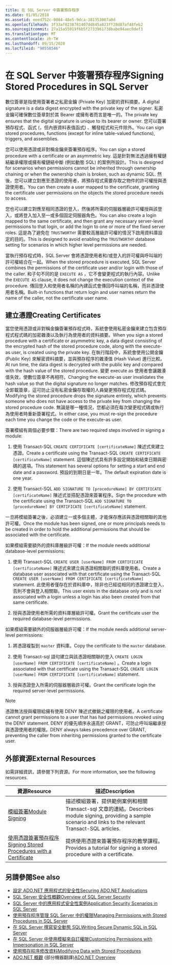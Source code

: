 ```yaml
---
title: 在 SQL Server 中簽署預存程序
ms.date: 01/05/2018
ms.assetid: eeed752c-0084-48e5-9dca-381353007a0d
ms.openlocfilehash: 3f33af0238781407dd845a823ff28d87af48feb2
ms.sourcegitcommit: 27a15a55019f6b5f2733961738babe94aec0def3
ms.translationtype: MT
ms.contentlocale: zh-TW
ms.lasthandoff: 09/15/2020
ms.locfileid: "90558546"
---
```

# <a name="signing-stored-procedures-in-sql-server"></a><span data-ttu-id="004da-102">在 SQL Server 中簽署預存程序</span><span class="sxs-lookup"><span data-stu-id="004da-102">Signing Stored Procedures in SQL Server</span></span>

<span data-ttu-id="004da-103">數位簽章是指使用簽署者之私密金鑰 (Private Key) 加密的資料摘要。</span><span class="sxs-lookup"><span data-stu-id="004da-103">A digital signature is a data digest encrypted with the private key of the signer.</span></span> <span data-ttu-id="004da-104">私密金鑰可確保數位簽章對於其 Bearer 或擁有者而言是唯一的。</span><span class="sxs-lookup"><span data-stu-id="004da-104">The private key ensures that the digital signature is unique to its bearer or owner.</span></span> <span data-ttu-id="004da-105">您可以簽署預存程式、函式 (，但內嵌資料表值函式) 、觸發程式和元件除外。</span><span class="sxs-lookup"><span data-stu-id="004da-105">You can sign stored procedures, functions (except for inline table-valued functions), triggers, and assemblies.</span></span>

<span data-ttu-id="004da-106">您可以使用憑證或非對稱金鑰來簽署預存程序。</span><span class="sxs-lookup"><span data-stu-id="004da-106">You can sign a stored procedure with a certificate or an asymmetric key.</span></span> <span data-ttu-id="004da-107">這是針對無法透過擁有權鏈結繼承權限或擁有權鏈結中斷 (例如動態 SQL) 的案例所設計。</span><span class="sxs-lookup"><span data-stu-id="004da-107">This is designed for scenarios when permissions cannot be inherited through ownership chaining or when the ownership chain is broken, such as dynamic SQL.</span></span> <span data-ttu-id="004da-108">然後，您可以建立對應至憑證的使用者，將預存程式需要存取之物件的許可權授與憑證使用者。</span><span class="sxs-lookup"><span data-stu-id="004da-108">You can then create a user mapped to the certificate, granting the certificate user permissions on the objects the stored procedure needs to access.</span></span>

<span data-ttu-id="004da-109">您也可以建立對應至相同憑證的登入，然後將所需的伺服器層級許可權授與該登入，或將登入加入至一或多個固定伺服器角色。</span><span class="sxs-lookup"><span data-stu-id="004da-109">You can also create a login mapped to the same certificate, and then grant any necessary server-level permissions to that login, or add the login to one or more of the fixed server roles.</span></span> <span data-ttu-id="004da-110">這是為了避免在 `TRUSTWORTHY` 需要較高層級許可權的情況下啟用資料庫設定的目的。</span><span class="sxs-lookup"><span data-stu-id="004da-110">This is designed to avoid enabling the `TRUSTWORTHY` database setting for scenarios in which higher level permissions are needed.</span></span>

<span data-ttu-id="004da-111">當執行預存程式時，SQL Server 會將憑證使用者和/或登入的許可權與呼叫端的許可權結合在一起。</span><span class="sxs-lookup"><span data-stu-id="004da-111">When the stored procedure is executed, SQL Server combines the permissions of the certificate user and/or login with those of the caller.</span></span> <span data-ttu-id="004da-112">和子句不同的是 `EXECUTE AS` ，它不會變更程式的執行內容。</span><span class="sxs-lookup"><span data-stu-id="004da-112">Unlike the `EXECUTE AS` clause, it does not change the execution context of the procedure.</span></span> <span data-ttu-id="004da-113">傳回登入和使用者名稱的內建函式會傳回呼叫端的名稱，而非憑證使用者名稱。</span><span class="sxs-lookup"><span data-stu-id="004da-113">Built-in functions that return login and user names return the name of the caller, not the certificate user name.</span></span>

## <a name="creating-certificates"></a><span data-ttu-id="004da-114">建立憑證</span><span class="sxs-lookup"><span data-stu-id="004da-114">Creating Certificates</span></span>

<span data-ttu-id="004da-115">當您使用憑證或非對稱金鑰簽署預存程式時，系統會使用私密金鑰來建立包含預存程式程式碼的加密雜湊以及執行為使用者的資料摘要。</span><span class="sxs-lookup"><span data-stu-id="004da-115">When you sign a stored procedure with a certificate or asymmetric key, a data digest consisting of the encrypted hash of the stored procedure code, along with the execute-as user, is created using the private key.</span></span> <span data-ttu-id="004da-116">在執行階段中，系統會使用公開金鑰 (Public Key) 來解密資料摘要，並與預存程序的雜湊值 (Hash Value) 進行比較。</span><span class="sxs-lookup"><span data-stu-id="004da-116">At run time, the data digest is decrypted with the public key and compared with the hash value of the stored procedure.</span></span> <span data-ttu-id="004da-117">變更 execute as 使用者會讓雜湊值失效，使數位簽章不再相符。</span><span class="sxs-lookup"><span data-stu-id="004da-117">Changing the execute-as user invalidates the hash value so that the digital signature no longer matches.</span></span> <span data-ttu-id="004da-118">修改預存程式會完全卸載簽章，這可防止沒有私密金鑰存取權的人員變更預存程式程式碼。</span><span class="sxs-lookup"><span data-stu-id="004da-118">Modifying the stored procedure drops the signature entirely, which prevents someone who does not have access to the private key from changing the stored procedure code.</span></span> <span data-ttu-id="004da-119">無論是哪一種情況，您都必須在每次變更程式碼或執行為使用者時重新簽署程式。</span><span class="sxs-lookup"><span data-stu-id="004da-119">In either case, you must re-sign the procedure each time you change the code or the execute-as user.</span></span>

<span data-ttu-id="004da-120">簽署模組有兩個必要步驟：</span><span class="sxs-lookup"><span data-stu-id="004da-120">There are two required steps involved in signing a module:</span></span>

1. <span data-ttu-id="004da-121">使用 Transact-SQL `CREATE CERTIFICATE [certificateName]` 陳述式來建立憑證。</span><span class="sxs-lookup"><span data-stu-id="004da-121">Create a certificate using the Transact-SQL `CREATE CERTIFICATE [certificateName]` statement.</span></span> <span data-ttu-id="004da-122">這個陳述式具有許多設定開始和結束日期與密碼的選項。</span><span class="sxs-lookup"><span data-stu-id="004da-122">This statement has several options for setting a start and end date and a password.</span></span> <span data-ttu-id="004da-123">預設的到期日是一年。</span><span class="sxs-lookup"><span data-stu-id="004da-123">The default expiration date is one year.</span></span>

1. <span data-ttu-id="004da-124">使用 Transact-SQL `ADD SIGNATURE TO [procedureName] BY CERTIFICATE [certificateName]` 陳述式並搭配憑證來簽署程序。</span><span class="sxs-lookup"><span data-stu-id="004da-124">Sign the procedure with the certificate using the Transact-SQL `ADD SIGNATURE TO [procedureName] BY CERTIFICATE [certificateName]` statement.</span></span>

<span data-ttu-id="004da-125">一旦將模組簽署之後，必須建立一或多個主體，才能保存應該與憑證相關聯的其他許可權。</span><span class="sxs-lookup"><span data-stu-id="004da-125">Once the module has been signed, one or more principals needs to be created in order to hold the additional permissions that should be associated with the certificate.</span></span>

<span data-ttu-id="004da-126">如果模組需要額外的資料庫層級許可權：</span><span class="sxs-lookup"><span data-stu-id="004da-126">If the module needs additional database-level permissions:</span></span>

1. <span data-ttu-id="004da-127">使用 Transact-SQL `CREATE USER [userName] FROM CERTIFICATE [certificateName]` 陳述式來建立與憑證相關聯的資料庫使用者。</span><span class="sxs-lookup"><span data-stu-id="004da-127">Create a database user associated with that certificate using the Transact-SQL `CREATE USER [userName] FROM CERTIFICATE [certificateName]` statement.</span></span> <span data-ttu-id="004da-128">此使用者僅存在於資料庫中，除非也已經從相同的憑證建立登入，否則不會與登入相關聯。</span><span class="sxs-lookup"><span data-stu-id="004da-128">This user exists in the database only and is not associated with a login unless a login has also been created from that same certificate.</span></span>

1. <span data-ttu-id="004da-129">授與憑證使用者所需的資料庫層級許可權。</span><span class="sxs-lookup"><span data-stu-id="004da-129">Grant the certificate user the required database-level permissions.</span></span>

<span data-ttu-id="004da-130">如果模組需要額外的伺服器層級許可權：</span><span class="sxs-lookup"><span data-stu-id="004da-130">If the module needs additional server-level permissions:</span></span>

1. <span data-ttu-id="004da-131">將憑證複製到 `master` 資料庫。</span><span class="sxs-lookup"><span data-stu-id="004da-131">Copy the certificate to the `master` database.</span></span>

1. <span data-ttu-id="004da-132">使用 Transact-sql 語句建立與該憑證相關聯的登入 `CREATE LOGIN [userName] FROM CERTIFICATE [certificateName]` 。</span><span class="sxs-lookup"><span data-stu-id="004da-132">Create a login associated with that certificate using the Transact-SQL `CREATE LOGIN [userName] FROM CERTIFICATE [certificateName]` statement.</span></span>

1. <span data-ttu-id="004da-133">授與憑證登入所需的伺服器層級許可權。</span><span class="sxs-lookup"><span data-stu-id="004da-133">Grant the certificate login the required server-level permissions.</span></span>

> [!NOTE]
> <span data-ttu-id="004da-134">憑證無法授與權限給擁有使用 DENY 陳述式撤銷之權限的使用者。</span><span class="sxs-lookup"><span data-stu-id="004da-134">A certificate cannot grant permissions to a user that has had permissions revoked using the DENY statement.</span></span> <span data-ttu-id="004da-135">DENY 的優先順序永遠高於 GRANT，可防止呼叫端繼承授與憑證使用者的權限。</span><span class="sxs-lookup"><span data-stu-id="004da-135">DENY always takes precedence over GRANT, preventing the caller from inheriting permissions granted to the certificate user.</span></span>

## <a name="external-resources"></a><span data-ttu-id="004da-136">外部資源</span><span class="sxs-lookup"><span data-stu-id="004da-136">External Resources</span></span>

<span data-ttu-id="004da-137">如需詳細資訊，請參閱下列資源。</span><span class="sxs-lookup"><span data-stu-id="004da-137">For more information, see the following resources.</span></span>

|<span data-ttu-id="004da-138">資源</span><span class="sxs-lookup"><span data-stu-id="004da-138">Resource</span></span>|<span data-ttu-id="004da-139">描述</span><span class="sxs-lookup"><span data-stu-id="004da-139">Description</span></span>|
|--------------|-----------------|
|<span data-ttu-id="004da-140">[模組簽署](/previous-versions/sql/sql-server-2008/ms345102(v=sql.100))</span><span class="sxs-lookup"><span data-stu-id="004da-140">[Module Signing](/previous-versions/sql/sql-server-2008/ms345102(v=sql.100))</span></span>|<span data-ttu-id="004da-141">描述模組簽署，提供範例案例和相關 Transact-sql 文章的連結。</span><span class="sxs-lookup"><span data-stu-id="004da-141">Describes module signing, providing a sample scenario and links to the relevant Transact-SQL articles.</span></span>|
|[<span data-ttu-id="004da-142">使用憑證簽署預存程序</span><span class="sxs-lookup"><span data-stu-id="004da-142">Signing Stored Procedures with a Certificate</span></span>](/sql/relational-databases/tutorial-signing-stored-procedures-with-a-certificate)|<span data-ttu-id="004da-143">提供使用憑證來簽署預存程序的教學課程。</span><span class="sxs-lookup"><span data-stu-id="004da-143">Provides a tutorial for signing a stored procedure with a certificate.</span></span>|

## <a name="see-also"></a><span data-ttu-id="004da-144">另請參閱</span><span class="sxs-lookup"><span data-stu-id="004da-144">See also</span></span>

- [<span data-ttu-id="004da-145">設定 ADO.NET 應用程式的安全性</span><span class="sxs-lookup"><span data-stu-id="004da-145">Securing ADO.NET Applications</span></span>](../securing-ado-net-applications.md)
- [<span data-ttu-id="004da-146">SQL Server 安全性概觀</span><span class="sxs-lookup"><span data-stu-id="004da-146">Overview of SQL Server Security</span></span>](overview-of-sql-server-security.md)
- [<span data-ttu-id="004da-147">SQL Server 中的應用程式安全性案例</span><span class="sxs-lookup"><span data-stu-id="004da-147">Application Security Scenarios in SQL Server</span></span>](application-security-scenarios-in-sql-server.md)
- [<span data-ttu-id="004da-148">使用預存程序管理 SQL Server 中的權限</span><span class="sxs-lookup"><span data-stu-id="004da-148">Managing Permissions with Stored Procedures in SQL Server</span></span>](managing-permissions-with-stored-procedures-in-sql-server.md)
- [<span data-ttu-id="004da-149">在 SQL Server 撰寫安全動態 SQL</span><span class="sxs-lookup"><span data-stu-id="004da-149">Writing Secure Dynamic SQL in SQL Server</span></span>](writing-secure-dynamic-sql-in-sql-server.md)
- [<span data-ttu-id="004da-150">在 SQL Server 中使用模擬來自訂權限</span><span class="sxs-lookup"><span data-stu-id="004da-150">Customizing Permissions with Impersonation in SQL Server</span></span>](customizing-permissions-with-impersonation-in-sql-server.md)
- [<span data-ttu-id="004da-151">使用預存程序修改資料</span><span class="sxs-lookup"><span data-stu-id="004da-151">Modifying Data with Stored Procedures</span></span>](../modifying-data-with-stored-procedures.md)
- <span data-ttu-id="004da-152">[ADO.NET 概觀](../ado-net-overview.md) \(部分機器翻譯\)</span><span class="sxs-lookup"><span data-stu-id="004da-152">[ADO.NET Overview](../ado-net-overview.md)</span></span>
